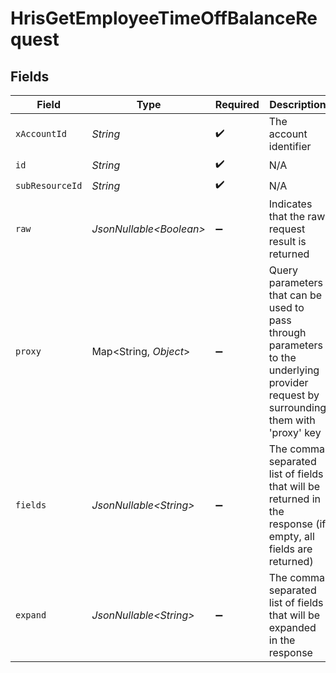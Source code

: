 # HrisGetEmployeeTimeOffBalanceRequest


## Fields

| Field                                                                                                                                                                        | Type                                                                                                                                                                         | Required                                                                                                                                                                     | Description                                                                                                                                                                  | Example                                                                                                                                                                      |
| ---------------------------------------------------------------------------------------------------------------------------------------------------------------------------- | ---------------------------------------------------------------------------------------------------------------------------------------------------------------------------- | ---------------------------------------------------------------------------------------------------------------------------------------------------------------------------- | ---------------------------------------------------------------------------------------------------------------------------------------------------------------------------- | ---------------------------------------------------------------------------------------------------------------------------------------------------------------------------- |
| `xAccountId`                                                                                                                                                                 | *String*                                                                                                                                                                     | :heavy_check_mark:                                                                                                                                                           | The account identifier                                                                                                                                                       |                                                                                                                                                                              |
| `id`                                                                                                                                                                         | *String*                                                                                                                                                                     | :heavy_check_mark:                                                                                                                                                           | N/A                                                                                                                                                                          |                                                                                                                                                                              |
| `subResourceId`                                                                                                                                                              | *String*                                                                                                                                                                     | :heavy_check_mark:                                                                                                                                                           | N/A                                                                                                                                                                          |                                                                                                                                                                              |
| `raw`                                                                                                                                                                        | *JsonNullable\<Boolean>*                                                                                                                                                     | :heavy_minus_sign:                                                                                                                                                           | Indicates that the raw request result is returned                                                                                                                            |                                                                                                                                                                              |
| `proxy`                                                                                                                                                                      | Map\<String, *Object*>                                                                                                                                                       | :heavy_minus_sign:                                                                                                                                                           | Query parameters that can be used to pass through parameters to the underlying provider request by surrounding them with 'proxy' key                                         |                                                                                                                                                                              |
| `fields`                                                                                                                                                                     | *JsonNullable\<String>*                                                                                                                                                      | :heavy_minus_sign:                                                                                                                                                           | The comma separated list of fields that will be returned in the response (if empty, all fields are returned)                                                                 | id,remote_id,employee_id,remote_employee_id,policy_id,remote_policy_id,policy,current_balance,initial_balance,balance_unit,balance_start_date,balance_expiry_date,updated_at |
| `expand`                                                                                                                                                                     | *JsonNullable\<String>*                                                                                                                                                      | :heavy_minus_sign:                                                                                                                                                           | The comma separated list of fields that will be expanded in the response                                                                                                     | policy                                                                                                                                                                       |